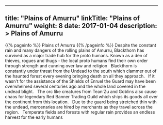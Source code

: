 
---
title: "Plains of Amurru"
linkTitle: "Plains of Amurru"
weight: 8
date: 2017-01-04
description: >
 Plains of Amurru
---

{{% pageinfo %}}
Plains of Amurru
{{% /pageinfo %}}
Despite the constant rain and many dangers of the rolling plains of Amurru, Blackthorn has survived as a major trade hub for the proto humans. Known as a den of thieves, rogues and thugs - the local proto humans find their own order through strength and cunning over law and religion <span class="line-spacer d-block"> </span> Blackthorn is constantly under threat from the Undead to the south which clammer out of the haunted forest every evening bringing death on all they approach. <span class="line-spacer d-block"> </span> If it wasn't for the assistance of the Shields of Enruel the Guard may have been overwhelmed several centuries ago and the whole land covered in the undead blight. <span class="line-spacer d-block"> </span> The orc like creatures from Tean'Zu and Goblins also cause chaos for legendary Red Banner Trading Guild which ships its goods all over the continent from this location. <span class="line-spacer d-block"> </span> Due to the guard being stretched thin with the undead, mercenaries are hired by merchants as they travel across the region. <span class="line-spacer d-block"> </span> Temperate fields and forests with regular rain provides an endless harvest for the early humans
